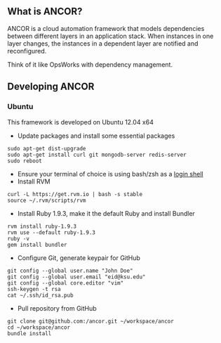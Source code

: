## What is ANCOR?

ANCOR is a cloud automation framework that models dependencies between different layers in an
application stack. When instances in one layer changes, the instances in a dependent layer
are notified and reconfigured.

Think of it like OpsWorks with dependency management.

## Developing ANCOR

### Ubuntu

This framework is developed on Ubuntu 12.04 x64

- Update packages and install some essential packages

```
sudo apt-get dist-upgrade
sudo apt-get install curl git mongodb-server redis-server
sudo reboot
```

- Ensure your terminal of choice is using bash/zsh as a [login shell](https://rvm.io/support/faq)
- Install RVM

```
curl -L https://get.rvm.io | bash -s stable
source ~/.rvm/scripts/rvm
```

- Install Ruby 1.9.3, make it the default Ruby and install Bundler

```
rvm install ruby-1.9.3
rvm use --default ruby-1.9.3
ruby -v
gem install bundler
```

- Configure Git, generate keypair for GitHub

```
git config --global user.name "John Doe"
git config --global user.email "eid@ksu.edu"
git config --global core.editor "vim"
ssh-keygen -t rsa
cat ~/.ssh/id_rsa.pub
```

- Pull repository from GitHub

```
git clone git@github.com:/ancor.git ~/workspace/ancor
cd ~/workspace/ancor
bundle install
```
